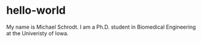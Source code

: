 # hello-world
My name is Michael Schrodt. I am a Ph.D. student in Biomedical Engineering at the Univeristy of Iowa.
